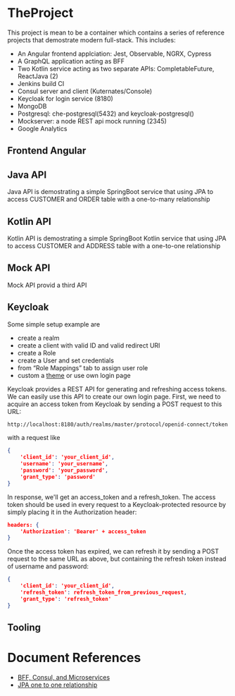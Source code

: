 # TheProject

This project is mean to be a container which contains a series of reference projects that demostrate modern full-stack. This includes:

- An Angular frontend applciation: Jest, Observable, NGRX, Cypress
- A GraphQL application acting as BFF
- Two Kotlin service acting as two separate APIs: CompletableFuture, ReactJava (2)
- Jenkins build CI
- Consul server and client (Kuternates/Console)
- Keycloak for login service (8180)
- MongoDB
- Postgresql: che-postgresql(5432) and keycloak-postgresql()
- Mockserver: a node REST api mock running (2345)
- Google Analytics

## Frontend Angular

## Java API

Java API is demostrating a simple SpringBoot service that using JPA to access CUSTOMER and ORDER table with a one-to-many relationship

## Kotlin API

Kotlin API is demostrating a simple SpringBoot Kotlin service that using JPA to access CUSTOMER and ADDRESS table with a one-to-one relationship

## Mock API

Mock API provid a third API

## Keycloak

Some simple setup example are

- create a realm
- create a client with valid ID and valid redirect URI
- create a Role
- create a User and set credentials
- from “Role Mappings” tab to assign user role
- custom a [theme](https://github.com/austincunningham/raincatcher-keycloak-theme) or use own login page

Keycloak provides a REST API for generating and refreshing access tokens. We can easily use this API to create our own login page. First, we need to acquire an access token from Keycloak by sending a POST request to this URL:

```txt
http://localhost:8180/auth/realms/master/protocol/openid-connect/token
```

with a request like

```json
{
    'client_id': 'your_client_id',
    'username': 'your_username',
    'password': 'your_password',
    'grant_type': 'password'
}
```

In response, we'll get an access_token and a refresh_token. The access token should be used in every request to a Keycloak-protected resource by simply placing it in the Authorization header:

```json
headers: {
    'Authorization': 'Bearer' + access_token
}
```

Once the access token has expired, we can refresh it by sending a POST request to the same URL as above, but containing the refresh token instead of username and password:

```json
{
    'client_id': 'your_client_id',
    'refresh_token': refresh_token_from_previous_request,
    'grant_type': 'refresh_token'
}
```

## Tooling

# Document References

- [BFF, Consul, and Microservices](https://medium.com/tech-tajawal/backend-for-frontend-using-graphql-under-microservices-5b63bbfcd7d9)
- [JPA one to one relationship](https://www.baeldung.com/jpa-one-to-one)